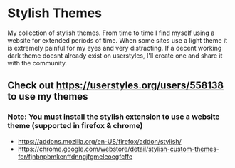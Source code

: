 # Stylish Themes

My collection of stylish themes. From time to time I find myself using a website for extended periods of time. When some sites use a light theme it is extremely painful for my eyes and very distracting. If a decent working dark theme doesnt already exist on userstyles, I'll create one and share it with the community.

## Check out https://userstyles.org/users/558138 to use my themes

### Note: You must install the stylish extension to use a website theme (supported in firefox & chrome)
 - https://addons.mozilla.org/en-US/firefox/addon/stylish/
 - https://chrome.google.com/webstore/detail/stylish-custom-themes-for/fjnbnpbmkenffdnngjfgmeleoegfcffe 
